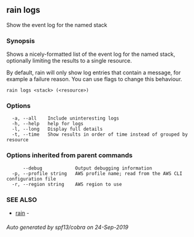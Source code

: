 ## rain logs

Show the event log for the named stack

### Synopsis

Shows a nicely-formatted list of the event log for the named stack, optionally limiting the results to a single resource.

By default, rain will only show log entries that contain a message, for example a failure reason. You can use flags to change this behaviour.

```
rain logs <stack> (<resource>)
```

### Options

```
  -a, --all    Include uninteresting logs
  -h, --help   help for logs
  -l, --long   Display full details
  -t, --time   Show results in order of time instead of grouped by resource
```

### Options inherited from parent commands

```
      --debug            Output debugging information
  -p, --profile string   AWS profile name; read from the AWS CLI configuration file
  -r, --region string    AWS region to use
```

### SEE ALSO

* [rain](index.md)	 - 

###### Auto generated by spf13/cobra on 24-Sep-2019
